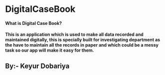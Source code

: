# DigitalCaseBook
#### What is Digital Case Book?
#### This is an application which is used to make all data recorded and maintained digitally, this is specially built for investigating department as the have to maintain all the records in paper and which could be a messy task so our app will make it easy for them.

## By:- Keyur Dobariya
